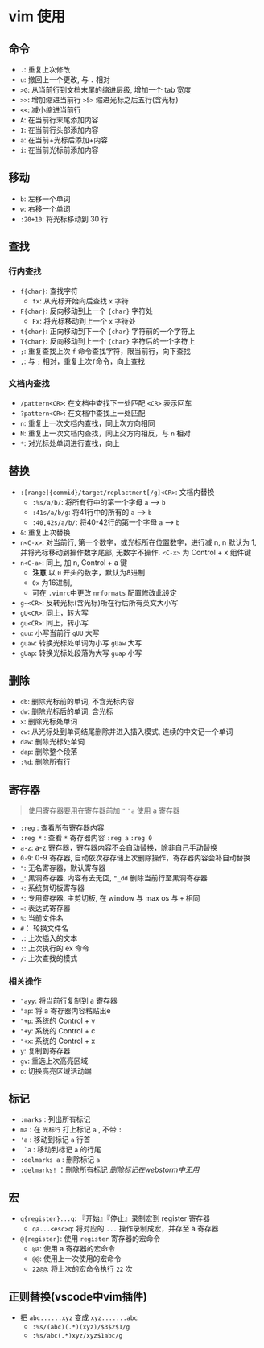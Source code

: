 # vim 使用

## 命令

+ `.`: 重复上次修改
+ `u`: 撤回上一个更改, 与 `.` 相对
+ `>G`: 从当前行到文档末尾的缩进层级, 增加一个 tab 宽度
+ `>>`: 增加缩进当前行 `>5>` 缩进光标之后五行(含光标)
+ `<<`: 减小缩进当前行
+ `A`: 在当前行末尾添加内容
+ `I`: 在当前行头部添加内容
+ `a`: 在当前+光标后添加+内容
+ `i`: 在当前光标前添加内容

## 移动

+ `b`: 左移一个单词
+ `w`: 右移一个单词
+ `:20+10`: 将光标移动到 30 行

## 查找

### 行内查找

+ `f{char}`: 查找字符
  + `fx`: 从光标开始向后查找 `x` 字符
+ `F{char}`: 反向移动到上一个 `{char}` 字符处
  + `Fx`: 将光标移动到上一个 `x` 字符处
+ `t{char}`: 正向移动到下一个 `{char}` 字符前的一个字符上
+ `T{char}`: 反向移动到上一个 `{char}` 字符后的一个字符上
+ `;`: 重复查找上次 `f` 命令查找字符，限当前行，向下查找
+ `,`: 与 `;` 相对，重复上次`f`命令，向上查找

### 文档内查找

+ `/pattern<CR>`: 在文档中查找下一处匹配 `<CR>` 表示回车
+ `?pattern<CR>`: 在文档中查找上一处匹配
+ `n`: 重复上一次文档内查找，同上次方向相同
+ `N`: 重复上一次文档内查找，同上交方向相反，与 `n` 相对
+ `*`: 对光标处单词进行查找，向上

## 替换

+ `:[range]{commid}/target/replactment[/g]<CR>`: 文档内替换
  + `:%s/a/b/`: 将所有行中的第一个字母 `a` --> `b`
  + `:41s/a/b/g`: 将41行中的所有的 `a` --> `b`
  + `:40,42s/a/b/`: 将40-42行的第一个字母 `a` --> `b`
+ `&`: 重复上次替换
+ `n<C-x>`: 对当前行, 第一个数字，或光标所在位置数字，进行减 n, n 默认为 1, 并将光标移动到操作数字尾部, 无数字不操作. `<C-x>` 为 Control + x 组件键
+ `n<C-a>`: 同上, 加 n, Control + a 键
  + **注意** 以 `0` 开头的数字，默认为8进制
  + `0x` 为16进制,
  + 可在 `.vimrc`中更改 `nrformats` 配置修改此设定
+ `g~<CR>`: 反转光标(含光标)所在行后所有英文大小写
+ `gU<CR>`: 同上，转大写
+ `gu<CR>`: 同上，转小写
+ `guu`: 小写当前行 `gUU` 大写
+ `guaw`: 转换光标处单词为小写 `gUaw` 大写
+ `gUap`: 转换光标处段落为大写 `guap` 小写

## 删除

+ `db`: 删除光标前的单词, 不含光标内容
+ `dw`: 删除光标后的单词, 含光标
+ `x`: 删除光标处单词
+ `cw`: 从光标处到单词结尾删除并进入插入模式, 连续的中文记一个单词
+ `daw`: 删除光标处单词
+ `dap`: 删除整个段落
+ `:%d`: 删除所有行

## 寄存器

> 使用寄存器要用在寄存器前加 `"` `"a` 使用 a 寄存器

+ `:reg` : 查看所有寄存器内容
+ `:reg *` : 查看 `*` 寄存器内容 `:reg a` `:reg 0`
+ `a-z`: a-z 寄存器，寄存器内容不会自动替换，除非自己手动替换
+ `0-9`: 0-9 寄存器, 自动依次存存储上次删除操作，寄存器内容会补自动替换
+ `"`: 无名寄存器，默认寄存器
+ `_`: 黑洞寄存器, 内容有去无回, `"_dd` 删除当前行至黑洞寄存器
+ `+`: 系统剪切板寄存器
+ `*`: 专用寄存器, 主剪切板, 在 window 与 max os 与 `+` 相同
+ `=`: 表达式寄存器
+ `%`: 当前文件名
+ `#`： 轮换文件名
+ `.`: 上次插入的文本
+ `:`: 上次执行的 ex 命令
+ `/`: 上次查找的模式

### 相关操作

+ `"ayy`: 将当前行复制到 a 寄存器
+ `"ap`: 将 a 寄存器内容粘贴出e
+ `"+p`: 系统的 Control + v
+ `"+y`: 系统的 Control + c
+ `"+x`: 系统的 Control + x
+ `y`: 复制到寄存器
+ `gv`: 重选上次高亮区域
+ `o`: 切换高亮区域活动端

## 标记

+ `:marks` : 列出所有标记
+ `ma` : 在 `光标行` 打上标记 `a` , 不带 `:`
+ `'a` : 移动到标记 `a` 行首
+ `` `a`` : 移动到标记 `a` 的行尾
+ `:delmarks a` : 删除标记 `a`
+ `:delmarks!` ：删除所有标记 *删除标记在webstorm中无用*

## 宏

+ `q{register}...q`: 『开始』『停止』录制宏到 register 寄存器
  + `qa...<esc>q`: 将对应的 `...` 操作录制成宏，并存至 a 寄存器
+ `@{register}`: 使用 `register` 寄存器的宏命令
  + `@a`: 使用 a 寄存器的宏命令
  + `@@`: 使用上一次使用的宏命令
  + `22@@`: 将上次的宏命令执行 `22` 次

## 正则替换(vscode中vim插件)

+ 把 `abc......xyz` 变成 `xyz.......abc`
  + `:%s/(abc)(.*)(xyz)/$3$2$1/g`
  + `:%s/abc(.*)xyz/xyz$1abc/g`
